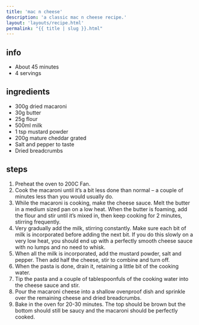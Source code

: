 ```yaml
---
title: 'mac n cheese'
description: 'a classic mac n cheese recipe.'
layout: 'layouts/recipe.html'
permalink: "{{ title | slug }}.html"
---
```


## info  
* About 45 minutes  
* 4 servings

## ingredients
- 300g dried macaroni
- 30g butter
- 25g flour
- 500ml milk
- 1 tsp mustard powder
- 200g mature cheddar grated
- Salt and pepper to taste
- Dried breadcrumbs

## steps  
1. Preheat the oven to 200C Fan.
2. Cook the macaroni until it’s a bit less done than normal – a couple of
   minutes less than you would usually do.
3. While the macaroni is cooking, make the cheese sauce. Melt the butter in a
   medium sized pan on a low heat. When the butter is foaming, add the flour and
   stir until it’s mixed in, then keep cooking for 2 minutes, stirring
   frequently.
4. Very gradually add the milk, stirring constantly. Make sure each bit of milk
   is incorporated before adding the next bit. If you do this slowly on a very
   low heat, you should end up with a perfectly smooth cheese sauce with no
   lumps and no need to whisk.
5. When all the milk is incorporated, add the mustard powder, salt and pepper.
   Then add half the cheese, stir to combine and turn off.
6. When the pasta is done, drain it, retaining a little bit of the cooking
   water.
7. Tip the pasta and a couple of tablespoonfuls of the cooking water into the
   cheese sauce and stir.
8. Pour the macaroni cheese into a shallow ovenproof dish and sprinkle over the
   remaining cheese and dried breadcrumbs.
9. Bake in the oven for 20-30 minutes. The top should be brown but the bottom
   should still be saucy and the macaroni should be perfectly cooked.
